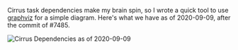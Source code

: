 Cirrus task dependencies make my brain spin, so I wrote a quick tool to use [graphviz](https://graphviz.org/) for a simple diagram. Here's what we have as of 2020-09-09, after the commit of #7485.

![Cirrus Dependencies as of 2020-09-09](http://www.edsantiago.com/x/cirrus-map-podman-20200909.png)